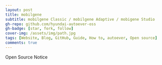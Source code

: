 ```yaml
---
layout: post
title: mobilgene
subtitle: mobilgene Classic / mobilgene Adaptive / mobigene Studio
gh-repo: github.com/hyundai-autoever-oss
gh-badge: [star, fork, follow]
cover-img: /assets/img/path.jpg
tags: [Website, Blog, GitHub, Guide, How to, autoever, Open source]
comments: true
---
```


Open Source Notice
